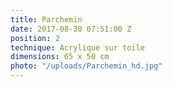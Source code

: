 ```yaml
---
title: Parchemin
date: 2017-08-30 07:51:00 Z
position: 2
technique: Acrylique sur toile
dimensions: 65 x 50 cm
photo: "/uploads/Parchemin_hd.jpg"
---
```


